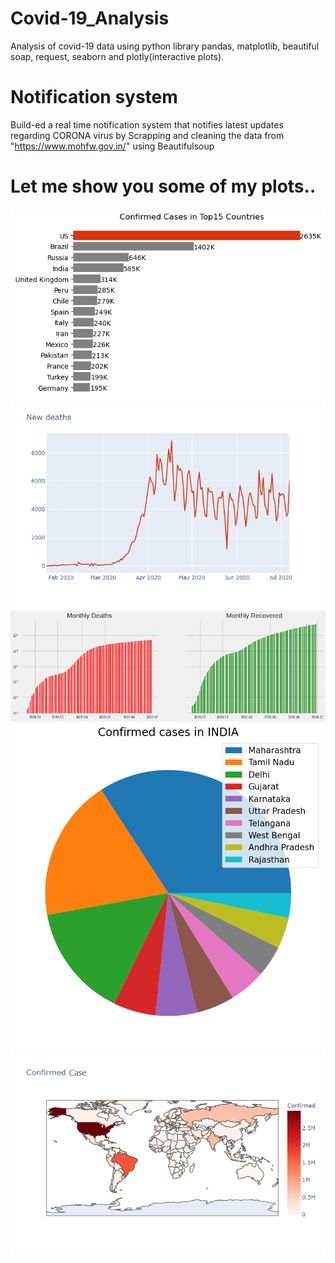 # Covid-19_Analysis
Analysis of covid-19 data using python library pandas, matplotlib, beautiful soap, request, seaborn and plotly(interactive plots). 

# Notification system 
Build-ed a real time notification system that notifies latest updates regarding CORONA virus by Scrapping and cleaning the 
data from "https://www.mohfw.gov.in/" using Beautifulsoup 

# Let me show you some of my plots..
![](temp/0.png)
![](temp/newplot1.png)
![](temp/01.png)
![](temp/india.png)
![](temp/newplot.png)
